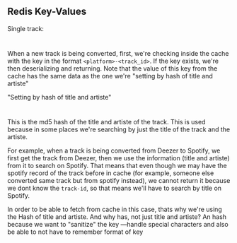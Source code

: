 ## Redis Key-Values
Single track:
#
When a new track is being converted, first, we're checking inside the cache
with the key in the format `<platform>-<track_id>`. If the key exists, we're
then deserializing and returning. Note that the value of this key from the cache
has the same data as the one we're "setting by hash of title and artiste"

"Setting by hash of title and artiste"
#
This is the md5 hash of the title and artiste of the track. This is used because in some places
we're searching by just the title of the track and the artiste. 

For example, when a track is being converted from Deezer to Spotify, we first get the track
from Deezer, then we use the information (title and artiste) from it to search on Spotify. That means
that even though we may have the spotify record of the track before in cache (for example, someone else converted same track but from spotify instead),
we cannot return it because we dont know the `track-id`, so that means we'll have to search by title on Spotify.

In order to be able to fetch from cache in this case, thats why we're using the Hash of title and artiste. And why has, not just title and artiste?
An hash because we want to "sanitize" the key —handle special characters and also be able to not have to remember format of key